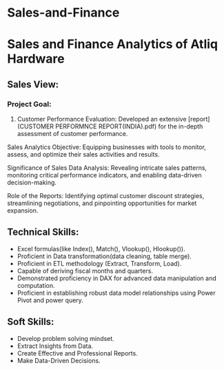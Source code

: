 # Sales-and-Finance
# Sales and Finance Analytics of Atliq Hardware
## Sales View:
### Project Goal: 
1. Customer Performance Evaluation: Developed an extensive [report](CUSTOMER PERFORMNCE REPORT(INDIA).pdf) for the in-depth assessment of customer performance.

Sales Analytics Objective: Equipping businesses with tools to monitor, assess, and optimize their sales activities and results.

Significance of Sales Data Analysis: Revealing intricate sales patterns, monitoring critical performance indicators, and enabling data-driven decision-making.

Role of the Reports: Identifying optimal customer discount strategies, streamlining negotiations, and pinpointing opportunities for market expansion.

## Technical Skills:
  - Excel formulas(like Index(), Match(), Vlookup(), Hlookup()).  
  - Proficient in Data transformation(data cleaning, table merge).  
  - Proficient in ETL methodology (Extract, Transform, Load).  
  - Capable of deriving fiscal months and quarters.  
  - Demonstrated proficiency in DAX for advanced data manipulation and computation.  
  - Proficient in establishing robust data model relationships using Power Pivot and power query.
## Soft Skills:
 - Develop problem solving mindset.
 - Extract Insights from Data.
 - Create Effective and Professional Reports.
 - Make Data-Driven Decisions.
